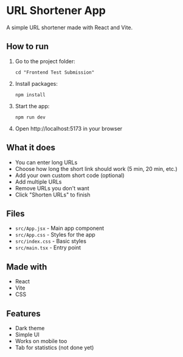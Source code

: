 # URL Shortener App

A simple URL shortener made with React and Vite.

## How to run

1. Go to the project folder:
   ```
   cd "Frontend Test Submission"
   ```

2. Install packages:
   ```
   npm install
   ```

3. Start the app:
   ```
   npm run dev
   ```

4. Open http://localhost:5173 in your browser

## What it does

- You can enter long URLs
- Choose how long the short link should work (5 min, 20 min, etc.)
- Add your own custom short code (optional)
- Add multiple URLs
- Remove URLs you don't want
- Click "Shorten URLs" to finish

## Files

- `src/App.jsx` - Main app component
- `src/App.css` - Styles for the app
- `src/index.css` - Basic styles
- `src/main.tsx` - Entry point

## Made with

- React
- Vite
- CSS

## Features

- Dark theme
- Simple UI
- Works on mobile too
- Tab for statistics (not done yet)